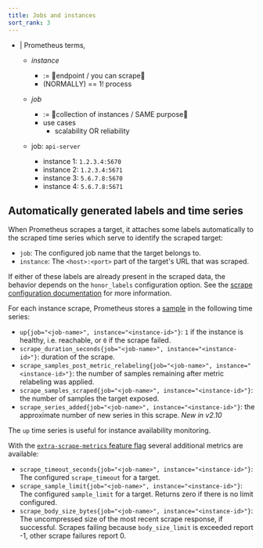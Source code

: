 ```yaml
---
title: Jobs and instances
sort_rank: 3
---
```


* | Prometheus terms,
  * _instance_
    * := 👀endpoint / you can scrape👀 
    * (NORMALLY) == 1! process
  * _job_
    * := 👀collection of instances / SAME purpose👀
    * use cases
      * scalability OR reliability

   * job: `api-server`
      * instance 1: `1.2.3.4:5670`
      * instance 2: `1.2.3.4:5671`
      * instance 3: `5.6.7.8:5670`
      * instance 4: `5.6.7.8:5671`

## Automatically generated labels and time series

When Prometheus scrapes a target, it attaches some labels automatically to the
scraped time series which serve to identify the scraped target:

* `job`: The configured job name that the target belongs to.
* `instance`: The `<host>:<port>` part of the target's URL that was scraped.

If either of these labels are already present in the scraped data, the behavior
depends on the `honor_labels` configuration option. See the
[scrape configuration documentation](/docs/prometheus/latest/configuration/configuration/#scrape_config)
for more information.

For each instance scrape, Prometheus stores a [sample](/docs/introduction/glossary#sample) in
the following time series:

* `up{job="<job-name>", instance="<instance-id>"}`: `1` if the instance is
   healthy, i.e. reachable, or `0` if the scrape failed.
* `scrape_duration_seconds{job="<job-name>", instance="<instance-id>"}`:
   duration of the scrape.
* `scrape_samples_post_metric_relabeling{job="<job-name>", instance="<instance-id>"}`:
   the number of samples remaining after metric relabeling was applied.
* `scrape_samples_scraped{job="<job-name>", instance="<instance-id>"}`:
   the number of samples the target exposed.
* `scrape_series_added{job="<job-name>", instance="<instance-id>"}`:
   the approximate number of new series in this scrape. *New in v2.10*

The `up` time series is useful for instance availability monitoring.

With the [`extra-scrape-metrics` feature flag](/docs/prometheus/latest/feature_flags/#extra-scrape-metrics) several additional metrics are available:

* `scrape_timeout_seconds{job="<job-name>", instance="<instance-id>"}`: The configured `scrape_timeout` for a target.
* `scrape_sample_limit{job="<job-name>", instance="<instance-id>"}`: The configured `sample_limit` for a target. Returns zero if there is no limit configured.
* `scrape_body_size_bytes{job="<job-name>", instance="<instance-id>"}`: The uncompressed size of the most recent scrape response, if successful. Scrapes failing because `body_size_limit` is exceeded report -1, other scrape failures report 0.
